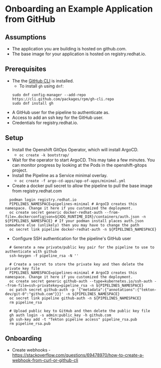 # Onboarding an Example Application from GitHub

## Assumptions
* The application you are building is hosted on github.com.
* The base image for your application is hosted on registry.redhat.io.

## Prerequisites
* The the [GitHub CLI](https://cli.github.com/) is installed.
  * To install `gh` using `dnf`:
  ```shell
  sudo dnf config-manager --add-repo https://cli.github.com/packages/rpm/gh-cli.repo
  sudo dnf install gh
  ```
* A GitHub user for the pipeline to authenticate as.
* Access to add an ssh key for the GitHub user.
* Credentials for registry.redhat.io.

## Setup
* Install the Openshift GitOps Operator, which will install ArgoCD.
  * `oc create -k bootstrap/`
* Wait for the operator to start ArgoCD. This may take a few minutes. You can monitor progress by looking at the Pods in the openshift-gitops project.
* Install the Pipeline as a Service minimal overlay.
  * `oc create -f argo-cd-apps/app-of-apps/minimal.yml`
* Create a docker pull secret to allow the pipeline to pull the base image from registry.redhat.com
```shell
  podman login registry.redhat.io
  PIPELINES_NAMESPACE=pipelines-minimal # ArgoCD creates this namespace. Change it here if you customized the deployment.
  oc create secret generic docker-redhat-auth --from-file=.dockerconfigjson=${XDG_RUNTIME_DIR}/containers/auth.json -n ${PIPELINES_NAMESPACE} # If your podman install places auth.json somewhere else (unlikely) then you may have to change the path
  oc secret link pipeline docker-redhat-auth -n ${PIPELINES_NAMESPACE}
```
* Configure SSH authentication for the pipeline's GitHub user
```shell
  # Generate a new private/public key pair for the pipeline to use to authenticate with github
  ssh-keygen -f pipeline_rsa -N ''
  
  # Create a secret to store the private key and then delete the private key file
  PIPELINES_NAMESPACE=pipelines-minimal # ArgoCD creates this namespace. Change it here if you customized the deployment.
  oc create secret generic github-auth --type=kubernetes.io/ssh-auth --from-file=ssh-privatekey=pipeline_rsa -n ${PIPELINES_NAMESPACE}
  oc patch secret github-auth -p '{"metadata":{"annotations":{"tekton-dev/git-0":"github.com"}}}' -n ${PIPELINES_NAMESPACE}
  oc secret link pipeline github-auth -n ${PIPELINES_NAMESPACE}
  rm pipeline_rsa

  # Upload public key to GitHub and then delete the public key file
  gh auth login -s admin:public_key -h github.com
  gh ssh-key add -t "Tekton pipeline access" pipeline_rsa.pub
  rm pipeline_rsa.pub
```

## Onboarding
* Create webhooks - https://stackoverflow.com/questions/69478970/how-to-create-a-webhook-from-curl-or-github-cli
